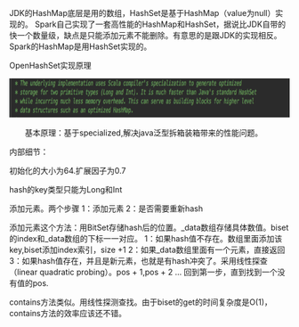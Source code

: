 JDK的HashMap底层是用的数组，HashSet是基于HashMap（value为null）实现的。
Spark自己实现了一套高性能的HashMap和HashSet，据说比JDK自带的快一个数量级，缺点是只能添加元素不能删除。有意思的是跟JDK的实现相反。Spark的HashMap是用HashSet实现的。

OpenHashSet实现原理

<div  align="center"><img src="imgs/1.png" width = "700" height = "70" alt="1.1" align="center" /></div> 
</br> &emsp;&emsp;基本原理：基于specialized,解决java泛型拆箱装箱带来的性能问题。

内部细节：


初始化的大小为64.扩展因子为0.7


hash的key类型只能为Long和Int


添加元素。两个步骤 1：添加元素   2：是否需要重新hash


添加元素这个方法：用BitSet存储hash后的位置。_data数组存储具体数值。biset的index和_data数组的下标一一对应。
1：如果hash值不存在。数组里面添加该key,biset添加index索引，size +1
2：如果_data数组里面有一个元素，直接返回
3：如果hash值存在，并且是新元素，也就是有hash冲突了。采用线性探查（linear quadratic probing）。pos + 1,pos + 2 ...
回到第一步，直到找到一个没有值的pos.



contains方法类似。用线性探测查找。由于biset的get的时间复杂度是O(1)，contains方法的效率应该还不错。

